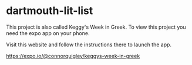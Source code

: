 # dartmouth-lit-list

This project is also called Keggy's Week in Greek. To view this project you need the expo app on your phone. 

Visit this website and follow the instructions there to launch the app. 

https://expo.io/@connorquigley/keggys-week-in-greek
